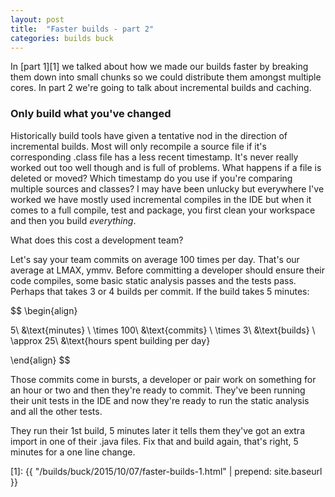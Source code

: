 ```yaml
---
layout: post
title:  "Faster builds - part 2"
categories: builds buck
---
```


In [part 1][1] we talked about how we made our builds faster by breaking them down into small chunks so we could
 distribute them amongst multiple cores. In part 2 we're going to talk about incremental builds and caching.
 
### Only build what you've changed

Historically build tools have given a tentative nod in the direction of incremental builds. Most will only recompile
 a source file if it's corresponding .class file has a less recent timestamp. It's never really worked out too well
 though and is full of problems. What happens if a file is deleted or moved? Which timestamp do you use if you're
 comparing multiple sources and classes? I may have been unlucky but everywhere I've worked we have mostly used
 incremental compiles in the IDE but when it comes to a full compile, test and package, you first clean your workspace
 and then you build _everything_.
 
What does this cost a development team? 

Let's say your team commits on average 100 times per day. That's our average at LMAX, ymmv. Before committing a developer
 should ensure their code compiles, some basic static analysis passes and the tests pass. Perhaps that takes 3 or 4 builds
 per commit. If the build takes 5 minutes:

$$
\begin{align}

5\ &\text{minutes} \\ 
\times 
100\ &\text{commits} \\ 
\times 
3\ &\text{builds} \\ 
\approx 
25\ &\text{hours spent building per day}

\end{align}
$$


Those commits come in bursts, a developer or pair work on something for an hour or two and then they're ready to commit.
 They've been running their unit tests in the IDE and now they're ready to run the static analysis and all the other 
 tests.
 
They run their 1st build, 5 minutes later it tells them they've got an extra import in one of their .java files. Fix
 that and build again, that's right, 5 minutes for a one line change.



[1]: {{ "/builds/buck/2015/10/07/faster-builds-1.html" | prepend: site.baseurl }}
